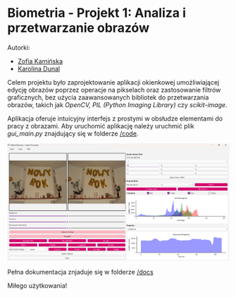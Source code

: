 # Biometria - Projekt 1: Analiza i przetwarzanie obrazów
Autorki:
- [Zofia Kamińska](https://github.com/kaminskaz)
- [Karolina Dunal](https://github.com/xxkaro)
  
Celem projektu było zaprojektowanie aplikacji okienkowej umożliwiającej edycję obrazów poprzez operacje na pikselach oraz zastosowanie filtrów graficznych, bez użycia zaawansowanych bibliotek do przetwarzania obrazów, takich jak *OpenCV, PIL (Python Imaging Library)* czy *scikit-image*. 
  
Aplikacja oferuje intuicyjny interfejs z prostymi w obsłudze elementami do pracy z obrazami. Aby uruchomić aplikację należy uruchmić plik *gui_main.py* znajdujący się w folderze [/code](https://github.com/kaminskaz/obrazy/tree/main/code).

![główny interfejs aplikacji](img/interfejs.png)

Pełna dokumentacja znjaduje się w folderze [/docs](https://github.com/kaminskaz/obrazy/tree/main/docs)
  
Miłego użytkowania!
